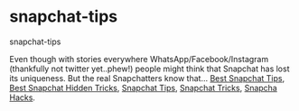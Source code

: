 # snapchat-tips
snapchat-tips

Even though with stories everywhere WhatsApp/Facebook/Instagram (thankfully not twitter yet..phew!) people might think that Snapchat has lost its uniqueness. But the real Snapchatters know that...
[Best Snapchat Tips](https://geekeasier.com/best-cool-snapchat-tips-hidden-tricks-and-secret-hacks/8167/),
[Best Snapchat Hidden Tricks](https://geekeasier.com/best-cool-snapchat-tips-hidden-tricks-and-secret-hacks/8167/),
[Snapchat Tips](https://geekeasier.com/best-cool-snapchat-tips-hidden-tricks-and-secret-hacks/8167/),
[Snapchat Tricks](https://geekeasier.com/best-cool-snapchat-tips-hidden-tricks-and-secret-hacks/8167/),
[Snapcha Hacks](https://geekeasier.com/best-cool-snapchat-tips-hidden-tricks-and-secret-hacks/8167/).
